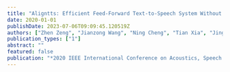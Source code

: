```yaml
---
title: "Aligntts: Efficient Feed-Forward Text-to-Speech System Without Explicit Alignment"
date: 2020-01-01
publishDate: 2023-07-06T09:09:45.120519Z
authors: ["Zhen Zeng", "Jianzong Wang", "Ning Cheng", "Tian Xia", "Jing Xiao"]
publication_types: ["1"]
abstract: ""
featured: false
publication: "*2020 IEEE International Conference on Acoustics, Speech and Signal Processing, ICASSP 2020, Barcelona, Spain, May 4-8, 2020*"
---
```


